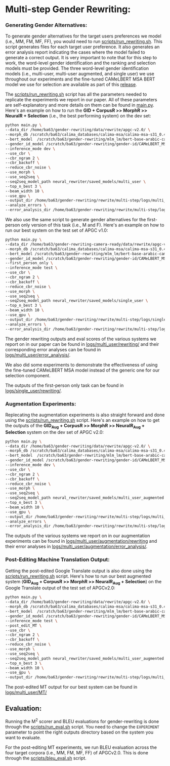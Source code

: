 # Multi-step Gender Rewriting:

### Generating Gender Alternatives:
To generate gender alternatives for the target users preferences we model (i.e., MM, FM, MF, FF), you would need to run [scripts/run_rewriting.sh](scripts/run_rewriting.sh). This script generates files for each target user preference. It also generates an error analysis report indicating the cases where the model failed to generate a correct output. It is very important to note that for this step to work, the word-level gender identification and the ranking and selection models must be provided. The three word-level gender identification models (i.e., multi-user, multi-user augmented, and single user) we use throughout our experiments and the fine-tuned CAMeLBERT MSA BERT model we use for selection are available as part of this [release](https://github.com/balhafni/gender-rewriting/releases/tag/gender-rewriting-models).<br/>

The [scripts/run_rewriting.sh](scripts/run_rewriting.sh) script has all the parameters needed to replicate the experiments we report in our paper. All of these parameters are self-explanatory and more details on them can be found in [main.py](https://github.com/balhafni/gender-rewriting/blob/master/rewrite/multi-step/main.py). Here's an example on how to run the **GID + CorpusR >> MorphR >> NeuralR + Selection** (i.e., the best performing system) on the dev set:

```bash
python main.py \
--data_dir /home/ba63/gender-rewriting/data/rewrite/apgc-v2.0/ \
--morph_db /scratch/ba63/calima_databases/calima-msa/calima-msa-s31_0.4.2.utf8.db.copy-mod \
--bert_model  /scratch/ba63/gender-rewriting/mlm_lm/bert-base-arabic-camelbert-msa-mlm-88 \
--gender_id_model /scratch/ba63/gender-rewriting/gender-id/CAMeLBERT_MSA/camera_ready/multi_user_with_clitics/models_f1/checkpoint-10000 \
--inference_mode dev \
--use_cbr \
--cbr_ngram 2 \
--cbr_backoff \
--reduce_cbr_noise \
--use_morph \
--use_seq2seq \
--seq2seq_model_path neural_rewriter/saved_models/multi_user \
--top_n_best 3 \
--beam_width 10 \
--use_gpu \
--output_dir /home/ba63/gender-rewriting/rewrite/multi-step/logs/multi_user/rewriting/CorpusR_MorphR_NeuralR
--analyze_errors \
--error_analysis_dir /home/ba63/gender-rewriting/rewrite/multi-step/logs/multi_user/error_analysis/CorpusR_MorphR_NeuralR
```

We also use the same script to generate gender alternatives for the first-person only version of this task (i.e., M and F). Here's an example on how to run our best system on the test set of APGC v1.0:

```bash
python main.py \
--data_dir /home/ba63/gender-rewriting-camera-ready/data/rewrite/apgc-v1.0/ \
--morph_db /scratch/ba63/calima_databases/calima-msa/calima-msa-s31_0.4.2.utf8.db.copy-mod \
--bert_model /scratch/ba63/gender-rewriting/mlm_lm/bert-base-arabic-camelbert-msa-mlm-88 \
--gender_id_model /scratch/ba63/gender-rewriting/gender-id/CAMeLBERT_MSA/camera_ready/single_user/models_f1/checkpoint-1000/ \
--first_person_only \
--inference_mode test \
--use_cbr \
--cbr_ngram 2 \
--cbr_backoff \
--reduce_cbr_noise \
--use_morph \
--use_seq2seq \
--seq2seq_model_path neural_rewriter/saved_models/single_user \
--top_n_best 3 \
--beam_width 10 \
--use_gpu \
--output_dir /home/ba63/gender-rewriting/rewrite/multi-step/logs/single_user/CorpusR_MorphR_NeuralR_test \
--analyze_errors \
--error_analysis_dir /home/ba63/gender-rewriting/rewrite/multi-step/logs/single_user/CorpusR_MorphR_NeuralR_test
```

The gender rewriting outputs and eval scores of the various systems we report on in our paper can be found in [logs/multi_user/rewriting/](logs/multi_user/rewriting/) and their corresponding error analyses can be found in [logs/multi_user/error_analysis/](logs/multi_user/error_analysis/).<br/>

We also did some experiments to demonstrate the effectiveness of using the fine-tuned CAMeLBERT MSA model instead of the generic one for our selection component.

The outputs of the first-person only task can be found in [logs/single_user/rewriting/](logs/single_user/rewriting/).

### Augmentation Experiments:
Replecating the augmentation experiments is also straight forward and done using the [scripts/run_rewriting.sh](scripts/run_rewriting.sh) script. Here's an example on how to get the outputs of the **GID<sub>Aug</sub> + CorpusR >> MorphR >> NeuralR<sub>Aug</sub> + Selection** system on the dev set of APGC v2.0:

```bash
python main.py \
--data_dir /home/ba63/gender-rewriting/data/rewrite/apgc-v2.0/ \
--morph_db /scratch/ba63/calima_databases/calima-msa/calima-msa-s31_0.4.2.utf8.db.copy-mod \
--bert_model  /scratch/ba63/gender-rewriting/mlm_lm/bert-base-arabic-camelbert-msa-mlm-88 \
--gender_id_model /scratch/ba63/gender-rewriting/gender-id/CAMeLBERT_MSA/camera_ready/multi_user_with_clitics/augmented_models/5000/models_f1/checkpoint-55000 \
--inference_mode dev \
--use_cbr \
--cbr_ngram 2 \
--cbr_backoff \
--reduce_cbr_noise \
--use_morph \
--use_seq2seq \
--seq2seq_model_path neural_rewriter/saved_models/multi_user_augmented \
--top_n_best 3 \
--beam_width 10 \
--use_gpu \
--output_dir /home/ba63/gender-rewriting/rewrite/multi-step/logs/multi_user/augmentation/rewriting/CorpusR_MorphR_NeuralR_aug_GID_aug
--analyze_errors \
--error_analysis_dir /home/ba63/gender-rewriting/rewrite/multi-step/logs/multi_user/augmentation/error_analysis/CorpusR_MorphR_NeuralR_aug_GID_aug
```

The outputs of the various systems we report on in our augmentation experiments can be found in [logs/multi_user/augmentation/rewriting](logs/multi_user/augmentation/rewriting) and their error analyses in [logs/multi_user/augmentation/error_analysis/](logs/multi_user/augmentation/error_analysis).


### Post-Editing Machine Translation Output:
Getting the post-edited Google Translate output is also done using the [scripts/run_rewriting.sh](scripts/run_rewriting.sh) script.
Here's how to run our best augmented system (**GID<sub>Aug</sub> + CorpusR >> MorphR >> NeuralR<sub>Aug</sub> + Selection**) on the Google Translate output of the test set of APGCv2.0:
```bash
python main.py \
--data_dir /home/ba63/gender-rewriting/data/rewrite/apgc-v2.0/ \
--morph_db /scratch/ba63/calima_databases/calima-msa/calima-msa-s31_0.4.2.utf8.db.copy-mod \
--bert_model  /scratch/ba63/gender-rewriting/mlm_lm/bert-base-arabic-camelbert-msa-mlm-88 \
--gender_id_model /scratch/ba63/gender-rewriting/gender-id/CAMeLBERT_MSA/camera_ready/multi_user_with_clitics/augmented_models/5000/models_f1/checkpoint-55000 \
--inference_mode test \
--post_edit_MT \
--use_cbr \
--cbr_ngram 2 \
--cbr_backoff \
--reduce_cbr_noise \
--use_morph \
--use_seq2seq \
--seq2seq_model_path neural_rewriter/saved_models/multi_user_augmented \
--top_n_best 3 \
--beam_width 10 \
--use_gpu \
--output_dir /home/ba63/gender-rewriting/rewrite/multi-step/logs/multi_user/MT/CorpusR_MorphR_NeuralR_aug_GID_aug_test
```

The post-edited MT output for our best system can be found in [logs/multi_user/MT/](logs/multi_user/MT/)

## Evaluation:
Running the M<sup>2</sup> scorer and BLEU evaluations for gender-rewriting is done through the [scripts/run_eval.sh](scripts/run_eval.sh) script. You need to change the `EXPERIMENT` parameter to point the right outputs directory based on the system you want to evaluate.</br>

For the post-editing MT experiments, we run BLEU evaluation across the four target corpora (i.e., MM, FM, MF, FF) of APGCv2.0. This is done through the [scripts/bleu_eval.sh](scripts/bleu_eval.sh) script.
